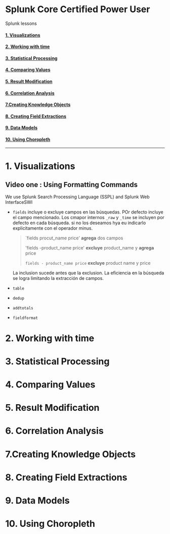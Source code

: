 # Splunk Core Certified Power User
Splunk lessons

#### [1. Visualizations](#visualizations)
#### [2. Working with time](#working-with-time)
#### [3. Statistical Processing](#statistical-processing)
#### [4. Comparing Values](#comparing-values)
#### [5. Result Modification](#result-modification)
#### [6. Correlation Analysis](#correlation-analysis)
#### [7.Creating Knowledge Objects](#creating-knowledge-objects)
#### [8. Creating Field Extractions](#creating-field-extractions)
#### [9. Data Models](#data-models)
#### [10. Using Choropleth](#using-choropleth)



---

# <a name="visualizations">1. Visualizations</a>
## Video one : Using Formatting Commands
We use Splunk Search Processing Language (SSPL) and Splunk Web InterfaceSWI
 - `fields` incluye o excluye campos en las búsquedas. POr defecto incluye el campo mencionado. Los cmapor internos `_raw` y `_time` se incluyen por defecto en cada búsqueda. si no los deseamos hya eu indicarlo explicitamente con el operador minus.
   > `fields procut_name price' **agrega** dos campos
   > 
   > 'fields -product_name price' **excluye** product_name y **agrega** price
   > 
   > `fields - product_name price` **excluye** product name y price
   
   La inclusion sucede antes que la exclusion. La eficiencia en la búsqueda se logra limitando la extracción de campos.
   
 - `table`
 - `dedup`
 - `addtotals`
 - `fieldformat`

# <a name= "working-with-time">2. Working with time</a>

# <a name= "statistical-processing">3. Statistical Processing</a>

# <a name= "comparing-values">4. Comparing Values</a>

# <a name= "result-modification">5. Result Modification</a>

# <a name= "correlation-analysis">6. Correlation Analysis</a>
# <a name= "creating-knowledge-objects">7.Creating Knowledge Objects</a>
# <a name= "creating-field-extractions">8. Creating Field Extractions</a>
# <a name= "data-models">9. Data Models</a>
# <a name= "using-choropleth">10. Using Choropleth</a>












